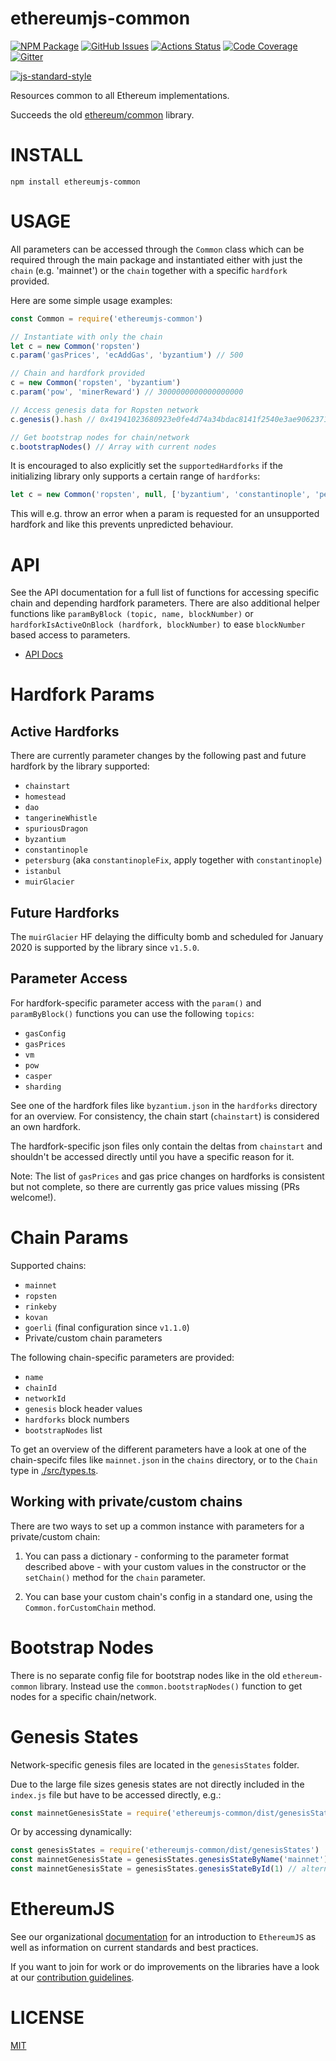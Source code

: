 # ethereumjs-common

[![NPM Package][common-npm-badge]][common-npm-link]
[![GitHub Issues][common-issues-badge]][common-issues-link]
[![Actions Status][common-actions-badge]][common-actions-link]
[![Code Coverage][common-coverage-badge]][common-coverage-link]
[![Gitter][gitter-badge]][gitter-link]

[![js-standard-style][js-standard-style-badge]][js-standard-style-link]

Resources common to all Ethereum implementations.

Succeeds the old [ethereum/common](https://github.com/ethereumjs/common/) library.

# INSTALL

`npm install ethereumjs-common`

# USAGE

All parameters can be accessed through the `Common` class which can be required through the
main package and instantiated either with just the `chain` (e.g. 'mainnet') or the `chain`
together with a specific `hardfork` provided.

Here are some simple usage examples:

```javascript
const Common = require('ethereumjs-common')

// Instantiate with only the chain
let c = new Common('ropsten')
c.param('gasPrices', 'ecAddGas', 'byzantium') // 500

// Chain and hardfork provided
c = new Common('ropsten', 'byzantium')
c.param('pow', 'minerReward') // 3000000000000000000

// Access genesis data for Ropsten network
c.genesis().hash // 0x41941023680923e0fe4d74a34bdac8141f2540e3ae90623718e47d66d1ca4a2d

// Get bootstrap nodes for chain/network
c.bootstrapNodes() // Array with current nodes
```

It is encouraged to also explicitly set the `supportedHardforks` if the initializing library
only supports a certain range of `hardforks`:

```javascript
let c = new Common('ropsten', null, ['byzantium', 'constantinople', 'petersburg'])
```

This will e.g. throw an error when a param is requested for an unsupported hardfork and
like this prevents unpredicted behaviour.

# API

See the API documentation for a full list of functions for accessing specific chain and
depending hardfork parameters. There are also additional helper functions like
`paramByBlock (topic, name, blockNumber)` or `hardforkIsActiveOnBlock (hardfork, blockNumber)`
to ease `blockNumber` based access to parameters.

- [API Docs](./docs/README.md)

# Hardfork Params

## Active Hardforks

There are currently parameter changes by the following past and future hardfork by the
library supported:

- `chainstart`
- `homestead`
- `dao`
- `tangerineWhistle`
- `spuriousDragon`
- `byzantium`
- `constantinople`
- `petersburg` (aka `constantinopleFix`, apply together with `constantinople`)
- `istanbul`
- `muirGlacier`

## Future Hardforks

The `muirGlacier` HF delaying the difficulty bomb and scheduled for January 2020
is supported by the library since `v1.5.0`.

## Parameter Access

For hardfork-specific parameter access with the `param()` and `paramByBlock()` functions
you can use the following `topics`:

- `gasConfig`
- `gasPrices`
- `vm`
- `pow`
- `casper`
- `sharding`

See one of the hardfork files like `byzantium.json` in the `hardforks` directory
for an overview. For consistency, the chain start (`chainstart`) is considered an own
hardfork.

The hardfork-specific json files only contain the deltas from `chainstart` and
shouldn't be accessed directly until you have a specific reason for it.

Note: The list of `gasPrices` and gas price changes on hardforks is consistent
but not complete, so there are currently gas price values missing (PRs welcome!).

# Chain Params

Supported chains:

- `mainnet`
- `ropsten`
- `rinkeby`
- `kovan`
- `goerli` (final configuration since `v1.1.0`)
- Private/custom chain parameters

The following chain-specific parameters are provided:

- `name`
- `chainId`
- `networkId`
- `genesis` block header values
- `hardforks` block numbers
- `bootstrapNodes` list

To get an overview of the different parameters have a look at one of the chain-specifc
files like `mainnet.json` in the `chains` directory, or to the `Chain` type in [./src/types.ts](./src/types.ts).

## Working with private/custom chains

There are two ways to set up a common instance with parameters for a private/custom chain:

1. You can pass a dictionary - conforming to the parameter format described above - with your custom values in
   the constructor or the `setChain()` method for the `chain` parameter.

2. You can base your custom chain's config in a standard one, using the `Common.forCustomChain` method.

# Bootstrap Nodes

There is no separate config file for bootstrap nodes like in the old `ethereum-common` library.
Instead use the `common.bootstrapNodes()` function to get nodes for a specific chain/network.

# Genesis States

Network-specific genesis files are located in the `genesisStates` folder.

Due to the large file sizes genesis states are not directly included in the `index.js` file
but have to be accessed directly, e.g.:

```javascript
const mainnetGenesisState = require('ethereumjs-common/dist/genesisStates/mainnet')
```

Or by accessing dynamically:

```javascript
const genesisStates = require('ethereumjs-common/dist/genesisStates')
const mainnetGenesisState = genesisStates.genesisStateByName('mainnet')
const mainnetGenesisState = genesisStates.genesisStateById(1) // alternative via network Id
```

# EthereumJS

See our organizational [documentation](https://ethereumjs.readthedocs.io) for an introduction to `EthereumJS` as well as information on current standards and best practices.

If you want to join for work or do improvements on the libraries have a look at our [contribution guidelines](https://ethereumjs.readthedocs.io/en/latest/contributing.html).

# LICENSE

[MIT](https://opensource.org/licenses/MIT)

[gitter-badge]: https://img.shields.io/gitter/room/ethereum/ethereumjs.svg
[gitter-link]: https://gitter.im/ethereum/ethereumjs
[js-standard-style-badge]: https://cdn.rawgit.com/feross/standard/master/badge.svg
[js-standard-style-link]: https://github.com/feross/standard
[common-npm-badge]: https://img.shields.io/npm/v/ethereumjs-common.svg
[common-npm-link]: https://www.npmjs.org/package/ethereumjs-common
[common-issues-badge]: https://img.shields.io/github/issues/ethereumjs/ethereumjs-vm/package:%20common?label=issues
[common-issues-link]: https://github.com/ethereumjs/ethereumjs-vm/issues?q=is%3Aopen+is%3Aissue+label%3A"package%3A+common"
[common-actions-badge]: https://github.com/ethereumjs/ethereumjs-vm/workflows/Common%20Test/badge.svg
[common-actions-link]: https://github.com/ethereumjs/ethereumjs-vm/actions?query=workflow%3A%22Common+Test%22
[common-coverage-badge]: https://codecov.io/gh/ethereumjs/ethereumjs-vm/branch/master/graph/badge.svg?flag=common
[common-coverage-link]: https://codecov.io/gh/ethereumjs/ethereumjs-vm/tree/master/packages/common
